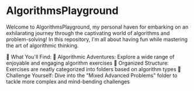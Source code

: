 # AlgorithmsPlayground
Welcome to AlgorithmsPlayground, my personal haven for embarking on an exhilarating journey through the captivating world of algorithms and problem-solving! In this repository, I'm all about having fun while mastering the art of algorithmic thinking.

🎯 What You'll Find:
  🧩 Algorithmic Adventures: Explore a wide range of enjoyable and engaging algorithm exercises
  📂 Organized Structure: Exercises are neatly categorized into folders based on algorithm types 
  🌟 Challenge Yourself: Dive into the "Mixed Advanced Problems" folder to tackle more complex and mind-bending challenges
